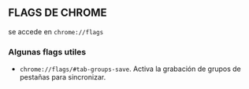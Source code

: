 ## FLAGS DE CHROME

se accede en `chrome://flags`

### Algunas flags utiles

* `chrome://flags/#tab-groups-save`. Activa la grabación de grupos de pestañas para sincronizar.